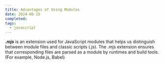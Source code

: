 ```yaml
---
title: Advantages of Using Modules
date: 2024-06-15
completed: 
tags:
  - javascript
---
```


***.mjs*** is an extension used for JavaScript modules that helps us distinguish between module files and classic scripts (.js). The .mjs extension ensures that corresponding files are parsed as a module by runtimes and build tools. (For example, Node.js, Babel)


